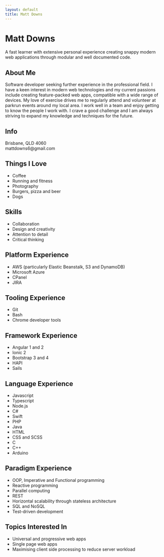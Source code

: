 ```yaml
---
layout: default
title: Matt Downs
---
```

<h1>
    Matt Downs</h1>
<p class="lead">A fast learner with extensive personal experience creating snappy modern web applications through modular and well documented code.</p>

<div class="row">
    <div class="col-8">
        <h2>About Me</h2>
        <p>Software developer seeking further experience in the professional field. I have a keen interest in modern web technologies and my current passions include creating feature-packed web apps, compatible with a wide range of devices. My love of exercise drives me to regularly attend and volunteer at parkrun events around my local area. I work well in a team and enjoy getting to know the people I work with. I crave a good challenge and I am always striving to expand my knowledge and techniques for the future.</p>
    </div>
    <div class="col-4">
        <h2>Info</h2>
        <p>Brisbane, QLD 4060<br>mattdowns6@gmail.com</p>
        <h2>Things I Love</h2>
        <ul>
            <li>Coffee</li>
            <li>Running and fitness</li>
            <li>Photography</li>
            <li>Burgers, pizza and beer</li>
            <li>Dogs</li>
        </ul>
        <h2>Skills</h2>
        <ul>
            <li>Collaboration</li>
            <li>Design and creativity</li>
            <li>Attention to detail</li>
            <li>Critical thinking</li>
        </ul>
        <h2>Platform Experience</h2>
        <ul>
            <li>AWS (particularly Elastic Beanstalk, S3 and DynamoDB)</li>
            <li>Microsoft Azure</li>
            <li>CPanel</li>
            <li>JIRA</li>
        </ul>
        <h2>Tooling Experience</h2>
        <ul>
            <li>Git</li>
            <li>Bash</li>
            <li>Chrome developer tools</li>
        </ul>
        <h2>Framework Experience</h2>
        <ul>
            <li>Angular 1 and 2</li>
            <li>Ionic 2</li>
            <li>Bootstrap 3 and 4</li>
            <li>HAPI</li>
            <li>Sails</li>
        </ul>
        <h2>Language Experience</h2>
        <ul>
            <li>Javascript</li>
            <li>Typescript</li>
            <li>Node.js</li>
            <li>C#</li>
            <li>Swift</li>
            <li>PHP</li>
            <li>Java</li>
            <li>HTML</li>
            <li>CSS and SCSS</li>
            <li>C</li>
            <li>C++</li>
            <li>Arduino</li>
        </ul>
        <h2>Paradigm Experience</h2>
        <ul>
            <li>OOP, Imperative and Functional programming</li>
            <li>Reactive programming</li>
            <li>Parallel computing</li>
            <li>REST</li>
            <li>Horizontal scalability through stateless architecture</li>
            <li>SQL and NoSQL</li>
            <li>Test-driven development</li>
        </ul>
        <h2>Topics Interested In</h2>
        <ul>
            <li>Universal and progressive web apps</li>
            <li>Single page web apps</li>
            <li>Maximising client side processing to reduce server workload</li>
        </ul>
    </div>
</div>

